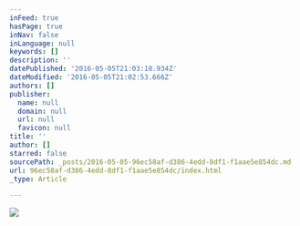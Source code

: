 ```yaml
---
inFeed: true
hasPage: true
inNav: false
inLanguage: null
keywords: []
description: ''
datePublished: '2016-05-05T21:03:18.934Z'
dateModified: '2016-05-05T21:02:53.666Z'
authors: []
publisher:
  name: null
  domain: null
  url: null
  favicon: null
title: ''
author: []
starred: false
sourcePath: _posts/2016-05-05-96ec58af-d386-4edd-8df1-f1aae5e854dc.md
url: 96ec58af-d386-4edd-8df1-f1aae5e854dc/index.html
_type: Article

---
```

![](https://the-grid-user-content.s3-us-west-2.amazonaws.com/8f6f0500-f59a-4c07-bd27-0d2103278866.jpg)